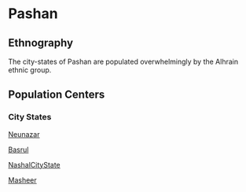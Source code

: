 # Pashan

## Ethnography

The city-states of Pashan are populated overwhelmingly by the Alhrain ethnic group.

## Population Centers

### City States

[Neunazar](Neunazar.md)

[Basrul](Basrul.md)

[NashalCityState](NashalCityState.md)

[Masheer](Masheer.md)
